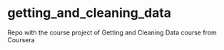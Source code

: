 # getting_and_cleaning_data
Repo with the course project of Getting and Cleaning Data course from Coursera
